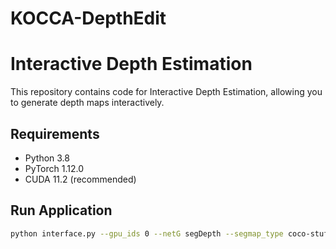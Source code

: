 # KOCCA-DepthEdit


# Interactive Depth Estimation

This repository contains code for Interactive Depth Estimation, allowing you to generate depth maps interactively.

## Requirements

- Python 3.8
- PyTorch 1.12.0
- CUDA 11.2 (recommended)

## Run Application

```bash
python interface.py --gpu_ids 0 --netG segDepth --segmap_type coco-stuff --input_ch 4 --test_decoder --encoder MiDaS --guide_empty 0.0

